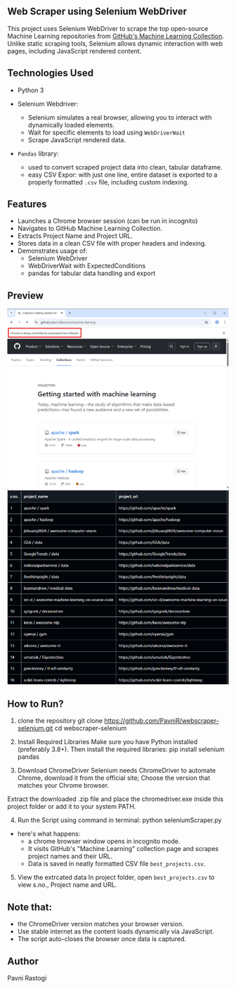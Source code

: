 ## Web Scraper using Selenium WebDriver
This project uses Selenium WebDriver to scrape the top open-source Machine Learning repositories from [GitHub's Machine Learning Collection](https://github.com/collections/machine-learning). Unlike static scraping tools, Selenium allows dynamic interaction with web pages, including JavaScript rendered content.

## Technologies Used
- Python 3
- Selenium Webdriver:
   - Selenium simulates a real browser, allowing you to interact with dynamically loaded elements.
   - Wait for specific elements to load using `WebDriverWait`
   - Scrape JavaScript rendered data.


- `Pandas` library:
   - used to convert scraped project data into clean, tabular dataframe.
   - easy CSV Expor: with just one line, entire dataset is exported to a properly formatted `.csv` file, including custom indexing. 

## Features
- Launches a Chrome browser session (can be run in incognito)
- Navigates to GitHub Machine Learning Collection.
- Extracts Project Name and Project URL.
- Stores data in a clean CSV file with proper headers and indexing.
- Demonstrates usage of:
   - Selenium WebDriver
   - WebDriverWait with ExpectedConditions
   - pandas for tabular data handling and export

## Preview
![Browser page](browserview.png)
![CSV File Preview](CSVpreview.png)

## How to Run?
1. clone the repository
git clone https://github.com/PavniR/webscraper-selenium.git
cd webscraper-selenium

2. Install Required Libraries
Make sure you have Python installed (preferably 3.8+). Then install the required libraries:
pip install selenium pandas 

3. Download ChromeDriver
Selenium needs ChromeDriver to automate Chrome, download it from the official site; Choose the version that matches your Chrome browser.

Extract the downloaded .zip file and place the chromedriver.exe inside this project folder or add it to your system PATH.

4. Run the Script
using command in terminal: python seleniumScraper.py
- here's what happens:
  - a chrome browser window opens in incognito mode. 
  - It visits GitHub's "Machine Learning" collection page and scrapes project names and their URL.
  - Data is saved in neatly formatted CSV file `best_projects.csv`.

5. View the extrcated data
In project folder, open `best_projects.csv` to view s.no., Project name and URL.

## Note that:

- the ChromeDriver version matches your browser version.
- Use stable internet as the content loads dynamically via JavaScript.
- The script auto-closes the browser once data is captured.


## Author

Pavni Rastogi





